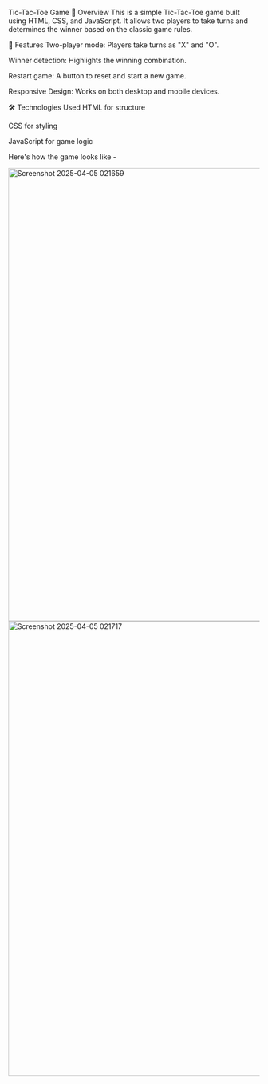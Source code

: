 Tic-Tac-Toe Game
📝 Overview
This is a simple Tic-Tac-Toe game built using HTML, CSS, and JavaScript. It allows two players to take turns and determines the winner based on the classic game rules.

🚀 Features
Two-player mode: Players take turns as "X" and "O".

Winner detection: Highlights the winning combination.

Restart game: A button to reset and start a new game.

Responsive Design: Works on both desktop and mobile devices.

🛠️ Technologies Used
HTML for structure

CSS for styling

JavaScript for game logic

Here's how the game looks like - 

<img width="906" alt="Screenshot 2025-04-05 021659" src="https://github.com/user-attachments/assets/7435d93a-6a40-45da-90a4-d20504021fd1" />
<img width="910" alt="Screenshot 2025-04-05 021717" src="https://github.com/user-attachments/assets/57aced7c-53c4-4344-9784-a47126d17e81" />

